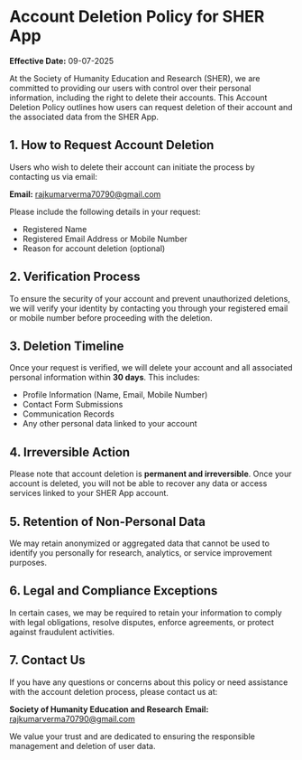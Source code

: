 # Account Deletion Policy for SHER App

**Effective Date:** 09-07-2025

At the Society of Humanity Education and Research (SHER), we are committed to providing our users with control over their personal information, including the right to delete their accounts. This Account Deletion Policy outlines how users can request deletion of their account and the associated data from the SHER App.

## 1. How to Request Account Deletion

Users who wish to delete their account can initiate the process by contacting us via email:

**Email:** [rajkumarverma70790@gmail.com](mailto:rajkumarverma70790@gmail.com)

Please include the following details in your request:

* Registered Name
* Registered Email Address or Mobile Number
* Reason for account deletion (optional)

## 2. Verification Process

To ensure the security of your account and prevent unauthorized deletions, we will verify your identity by contacting you through your registered email or mobile number before proceeding with the deletion.

## 3. Deletion Timeline

Once your request is verified, we will delete your account and all associated personal information within **30 days**. This includes:

* Profile Information (Name, Email, Mobile Number)
* Contact Form Submissions
* Communication Records
* Any other personal data linked to your account

## 4. Irreversible Action

Please note that account deletion is **permanent and irreversible**. Once your account is deleted, you will not be able to recover any data or access services linked to your SHER App account.

## 5. Retention of Non-Personal Data

We may retain anonymized or aggregated data that cannot be used to identify you personally for research, analytics, or service improvement purposes.

## 6. Legal and Compliance Exceptions

In certain cases, we may be required to retain your information to comply with legal obligations, resolve disputes, enforce agreements, or protect against fraudulent activities.

## 7. Contact Us

If you have any questions or concerns about this policy or need assistance with the account deletion process, please contact us at:

**Society of Humanity Education and Research**
**Email:** [rajkumarverma70790@gmail.com](mailto:rajkumarverma70790@gmail.com)

We value your trust and are dedicated to ensuring the responsible management and deletion of user data.
